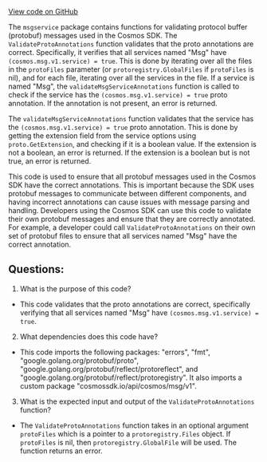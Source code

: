 [View code on GitHub](https://github.com/cosmos/cosmos-sdk/blob/main/types/msgservice/validate.go)

The `msgservice` package contains functions for validating protocol buffer (protobuf) messages used in the Cosmos SDK. The `ValidateProtoAnnotations` function validates that the proto annotations are correct. Specifically, it verifies that all services named "Msg" have `(cosmos.msg.v1.service) = true`. This is done by iterating over all the files in the `protoFiles` parameter (or `protoregistry.GlobalFiles` if `protoFiles` is nil), and for each file, iterating over all the services in the file. If a service is named "Msg", the `validateMsgServiceAnnotations` function is called to check if the service has the `(cosmos.msg.v1.service) = true` proto annotation. If the annotation is not present, an error is returned.

The `validateMsgServiceAnnotations` function validates that the service has the `(cosmos.msg.v1.service) = true` proto annotation. This is done by getting the extension field from the service options using `proto.GetExtension`, and checking if it is a boolean value. If the extension is not a boolean, an error is returned. If the extension is a boolean but is not true, an error is returned.

This code is used to ensure that all protobuf messages used in the Cosmos SDK have the correct annotations. This is important because the SDK uses protobuf messages to communicate between different components, and having incorrect annotations can cause issues with message parsing and handling. Developers using the Cosmos SDK can use this code to validate their own protobuf messages and ensure that they are correctly annotated. For example, a developer could call `ValidateProtoAnnotations` on their own set of protobuf files to ensure that all services named "Msg" have the correct annotation.
## Questions: 
 1. What is the purpose of this code?
- This code validates that the proto annotations are correct, specifically verifying that all services named "Msg" have `(cosmos.msg.v1.service) = true`.

2. What dependencies does this code have?
- This code imports the following packages: "errors", "fmt", "google.golang.org/protobuf/proto", "google.golang.org/protobuf/reflect/protoreflect", and "google.golang.org/protobuf/reflect/protoregistry". It also imports a custom package "cosmossdk.io/api/cosmos/msg/v1".

3. What is the expected input and output of the `ValidateProtoAnnotations` function?
- The `ValidateProtoAnnotations` function takes in an optional argument `protoFiles` which is a pointer to a `protoregistry.Files` object. If `protoFiles` is nil, then `protoregistry.GlobalFile` will be used. The function returns an error.
